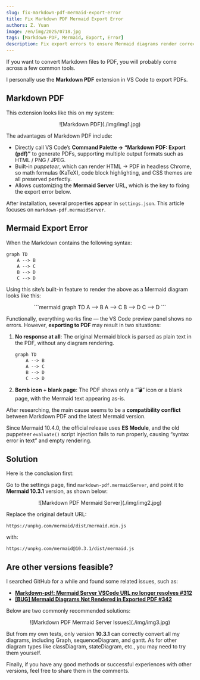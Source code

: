```yaml
---
slug: fix-markdown-pdf-mermaid-export-error
title: Fix Markdown PDF Mermaid Export Error
authors: Z. Yuan
image: /en/img/2025/0718.jpg
tags: [Markdown-PDF, Mermaid, Export, Error]
description: Fix export errors to ensure Mermaid diagrams render correctly.
---
```


If you want to convert Markdown files to PDF, you will probably come across a few common tools.

I personally use the **Markdown PDF** extension in VS Code to export PDFs.

<!-- truncate -->

## Markdown PDF

This extension looks like this on my system:

<div align="center">
<figure style={{ "width": "70%"}}>
![Markdown PDF](./img/img1.jpg)
</figure>
</div>

The advantages of Markdown PDF include:

- Directly call VS Code’s **Command Palette → “Markdown PDF: Export (pdf)”** to generate PDFs, supporting multiple output formats such as HTML / PNG / JPEG.
- Built-in _puppeteer_, which can render HTML → PDF in headless Chrome, so math formulas (KaTeX), code block highlighting, and CSS themes are all preserved perfectly.
- Allows customizing the **Mermaid Server** URL, which is the key to fixing the export error below.

After installation, several properties appear in `settings.json`. This article focuses on `markdown-pdf.mermaidServer`.

## Mermaid Export Error

When the Markdown contains the following syntax:

```text
graph TD
    A --> B
    A --> C
    B --> D
    C --> D
```

Using this site’s built-in feature to render the above as a Mermaid diagram looks like this:

<div align="center">
```mermaid
graph TD
    A --> B
    A --> C
    B --> D
    C --> D
```
</div>

Functionally, everything works fine — the VS Code preview panel shows no errors. However, **exporting to PDF** may result in two situations:

1. **No response at all**: The original Mermaid block is parsed as plain text in the PDF, without any diagram rendering.

   ```text
   graph TD
       A --> B
       A --> C
       B --> D
       C --> D
   ```

2. **Bomb icon + blank page**: The PDF shows only a “💣” icon or a blank page, with the Mermaid text appearing as-is.

After researching, the main cause seems to be a **compatibility conflict** between Markdown PDF and the latest Mermaid version.

Since Mermaid 10.4.0, the official release uses **ES Module**, and the old puppeteer `evaluate()` script injection fails to run properly, causing “syntax error in text” and empty rendering.

## Solution

Here is the conclusion first:

Go to the settings page, find `markdown-pdf.mermaidServer`, and point it to **Mermaid 10.3.1** version, as shown below:

<div align="center">
<figure style={{ "width": "90%"}}>
![Markdown PDF Mermaid Server](./img/img2.jpg)
</figure>
</div>

Replace the original default URL:

```text
https://unpkg.com/mermaid/dist/mermaid.min.js
```

with:

```text
https://unpkg.com/mermaid@10.3.1/dist/mermaid.js
```

## Are other versions feasible?

I searched GitHub for a while and found some related issues, such as:

- [**Markdown-pdf: Mermaid Server VSCode URL no longer resolves #312**](https://github.com/yzane/vscode-markdown-pdf/issues/312)
- [**[BUG] Mermaid Diagrams Not Rendered in Exported PDF #342**](https://github.com/yzane/vscode-markdown-pdf/issues/342)

Below are two commonly recommended solutions:

<div align="center">
<figure style={{ "width": "90%"}}>
![Markdown PDF Mermaid Server Issues](./img/img3.jpg)
</figure>
</div>

But from my own tests, only version **10.3.1** can correctly convert all my diagrams, including Graph, sequenceDiagram, and gantt. As for other diagram types like classDiagram, stateDiagram, etc., you may need to try them yourself.

Finally, if you have any good methods or successful experiences with other versions, feel free to share them in the comments.
